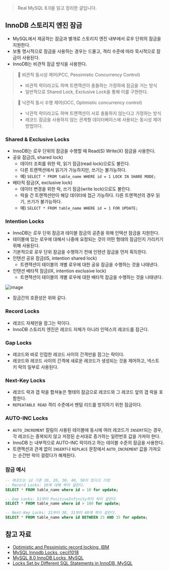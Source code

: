 > Real MySQL 8.0을 읽고 정리한 글입니다.
> 

## InnoDB 스토리지 엔진 잠금

- MySQL에서 제공하는 잠금과 별개로 스토리지 엔진 내부에서 로우 단위의 잠금을 지원한다.
- 보통 명시적으로 잠금을 사용하는 경우는 드물고, 격리 수준에 따라 묵시적으로 잠금이 사용된다.
- InnoDB는 비관적 잠금 방식을 사용한다.

> 📌 비관적 동시성 제어(PCC, Pessimistic Concurrency Control)
> 
> - 비관적 락이라고도 하며 트랜잭션이 충돌하는 가정하에 잠금을 거는 방식
> - 일반적으로 Shared Lock, Exclusive Lock을 통해 이를 구현한다.

> 📌 낙관적 동시 수행 제어(OCC, Optimistic concurrency control)
> 
> - 낙관적 락이라고도 하며 트랜잭션이 서로 충돌하지 않는다고 가정하는 방식
> - 레코드 잠금을 사용하지 않는 관계형 데이터베이스에 사용되는 동시성 제어 방법이다.

### Shared & Exclusive Locks

- InnoDB는 로우 단위의 잠금을 수행할 때 Read(S) Write(X) 잠금을 사용한다.
- 공유 잠금(S, shared lock)
    - 데이터 조회를 위한 락, 읽기 잠금(read lock)으로도 불린다.
    - 다른 트랜잭션에서 읽기가 가능하지만, 쓰기는 불가능하다.
    - 예) `SELECT * FROM table_name WHERE id = 1 LOCK IN SHARE MODE;`
- 배타적 잠금(X, exclusive lock)
    - 데이터 변경을 위한 락, 쓰기 잠금(write lock)으로도 불린다.
    - 락을 건 트랜잭션만이 해당 데이터에 접근 가능하다. 다른 트랜잭션의 경우 읽기, 쓰기가 불가능하다.
    - 예) `SELECT * FROM table_name WHERE id = 1 FOR UPDATE;`

### Intention Locks

- InnoDB는 로우 단위 잠금과 테이블 잠금의 공존을 위해 인텍션 잠금을 지원한다.
- 테이블에 있는 로우에 대해서 나중에 요청되는 것이 어떤 형태의 잠금인지 가리키기 위해 사용된다.
- 기본적으로 로우 단위 잠금을 수행하기 전에 인텐션 잠금을 먼저 획득한다.
- 인텐션 공유 잠금(IS, intention shared lock)
    - 트랜잭션이 테이블의 개별 로우에 대한 공유 잠금을 수행하는 것을 나태낸다.
- 인텐션 배타적 잠금(IX, intention exclusive lock)
    - 트랜잭션이 테이블의 개별 로우에 대한 배타적 잠금을 수행하는 것을 나태낸다.

![image](https://user-images.githubusercontent.com/58586537/172538828-13fc582b-41e3-40c2-9e44-340a64a20fe0.png)

- 잠금간의 호환성은 위와 같다.

 

### Record Locks

- 레코드 자체만을 잠그는 락이다.
- InnoDB 스토리지 엔진은 레코드 자체가 아니라 인덱스의 레코드를 잠근다.

### Gap Locks

- 레코드와 바로 인접한 레코드 사이의 간격만을 잠그는 락이다.
- 레코드와 레코드 사이의 간격에 새로운 레코드가 생성되는 것을 제어하고, 넥스트 키 락의 일부로 사용된다.

### Next-Key Locks

- 레코드 락과 갭 락을 합쳐놓은 형태의 잠금으로 레코드와 그 레코드 앞의 갭 락을 포함한다.
- `REPEATABLE READ` 격리 수준에서 팬텀 리드를 방지하기 위한 잠금이다.

### AUTO-INC Locks

- `AUTO_INCREMENT` 칼림이 사용된 테이블에 동시에 여러 레코드가 `INSERT`되는 경우, 각 레코드는 중복되지 않고 저장된 순서대로 증가하는 일련번호 값을 가져야 한다.
- InnoDB 는 내부적으로 AUTO-INC 락이라고 하는 테이블 수준의 잠금을 사용한다.
- 트랜잭션과 관계 없이 `INSERT`나 `REPLACE` 문장에서 `AUTO_INCREMENT` 값을 가져오는 순간만 락이 걸렸다가 해제된다.

### 잠금 예시

```sql
-- 레코드는 id 기준 10, 20, 30, 40, 50이 있다고 가정
-- Record Locks: 10에 대해 락이 걸린다.
SELECT * FROM table_name where id = 10 for update;

-- Gap Locks: 51부터 PositiveInfinity까지 락이 걸린다.
SELECT * FROM table_name where id > 100 for update;

-- Next-Key Locks: 21부터 30, 31부터 40에 락이 걸린다.
SELECT * FROM table_name where id BETWEEN 25 AND 35 for update;
```

## 참고 자료

- [Optimistic and Pessimistic record locking, IBM](https://www.ibm.com/docs/en/rational-clearquest/9.0.0?topic=clearquest-optimistic-pessimistic-record-locking)
- [MySQL Innodb Locks, cecil1018](https://cecil1018.wordpress.com/2016/06/18/mysql-innodb-locks/)
- [MySQL 8.0 InnoDB Locks, MySQL](https://dev.mysql.com/doc/refman/8.0/en/innodb-locking.html)
- [Locks Set by Different SQL Statements in InnoDB, MySQL](https://dev.mysql.com/doc/refman/8.0/en/innodb-locks-set.html)